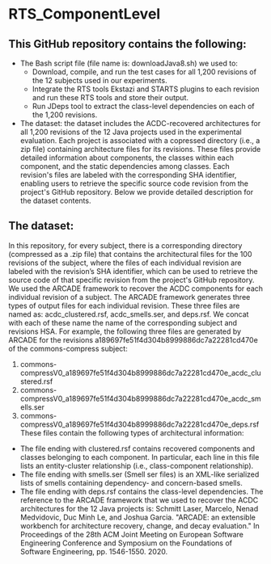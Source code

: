 # RTS_ComponentLevel

## This GitHub repository contains the following:
 - The Bash script file (file name is: downloadJava8.sh) we used to:
    - Download, compile, and run the test cases for all 1,200 revisions of the 12 subjects used in our experiments.
    - Integrate the RTS tools Ekstazi and STARTS plugins to each revision and run these RTS tools and store their output.
    - Run JDeps tool to extract the class-level dependencies on each of the 1,200 revisions.  
 - The dataset: the dataset includes the ACDC-recovered architectures for all 1,200 revisions of the 12 Java projects used in the experimental evaluation. Each project is associated with a copressed directory (i.e., a zip file) containing architecture files for its revisions. These files provide detailed information about components, the classes within each component, and the static dependencies among classes. Each revision's files are labeled with the corresponding SHA identifier, enabling users to retrieve the specific source code revision from the project's GitHub repository. Below we provide detailed description for the dataset contents.

## The dataset:
In this repository, for every subject, there is a corresponding directory (compressed as a .zip file) that contains the architectural files for the 100 revisions of the subject, where the files of each individual revision are labeled with the revision’s SHA identifier, which can be used to retrieve the source code of that specific revision from the project's GitHub repository.
We used the ARCADE framework to recover the ACDC components for each individual revision of a subject. The ARCADE framework generates three types of output files for each individual revision. These three files are named as: acdc_clustered.rsf, acdc_smells.ser, and deps.rsf. We concat with each of these name the name of the corresponding subject and revisions HSA. For example, the following three files are generated by ARCADE for the revisions a189697fe51f4d304b8999886dc7a22281cd470e of the commons-compress subject:
1. commons-compressV0_a189697fe51f4d304b8999886dc7a22281cd470e_acdc_clustered.rsf
2. commons-compressV0_a189697fe51f4d304b8999886dc7a22281cd470e_acdc_smells.ser
3. commons-compressV0_a189697fe51f4d304b8999886dc7a22281cd470e_deps.rsf
These files contain the following types of architectural information:
- The file ending with clustered.rsf contains recovered components and classes belonging to each component. In particular, each line in this file lists an entity-cluster relationship (i.e., class-component relationship). 
- The file ending with smells.ser (Smell ser files) is an XML-like serialized lists of smells containing dependency- and concern-based smells.
- The file ending with deps.rsf contains the class-level dependencies.
The reference to the ARCADE framework that we used to recover the ACDC architectures for the 12 Java projects is:
Schmitt Laser, Marcelo, Nenad Medvidovic, Duc Minh Le, and Joshua Garcia. "ARCADE: an extensible workbench for architecture recovery, change, and decay evaluation." In Proceedings of the 28th ACM Joint Meeting on European Software Engineering Conference and Symposium on the Foundations of Software Engineering, pp. 1546-1550. 2020.
